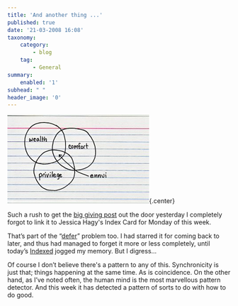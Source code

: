 ```yaml
---
title: 'And another thing ...'
published: true
date: '21-03-2008 16:08'
taxonomy:
    category:
        - blog
    tag:
        - General
summary:
    enabled: '1'
subhead: " "
header_image: '0'
---
```


![Venn diagram of three overlapping circles, wealth, comfort and privilege. The intersection of all three is labelled ennui](card1424.jpg){.center}

Such a rush to get the [big giving post](http://jeremycherfas.net/blog/get-happy/) out the door yesterday I completely forgot to link it to Jessica Hagy's Index Card for Monday of this week.

That’s part of the “[defer](http://jeremycherfas.net/blog/dont-defer-it-again-do-it/)” problem too. I had starred it for coming back to later, and thus had managed to forget it more or less completely, until today’s [Indexed](https://thisisindexed.com/) jogged my memory. But I digress...

Of course I don’t believe there's a pattern to any of this. Synchronicity is just that; things happening at the same time. As is coincidence. On the other hand, as I’ve noted often, the human mind is the most marvellous pattern detector. And this week it has detected a pattern of sorts to do with how to do good.
